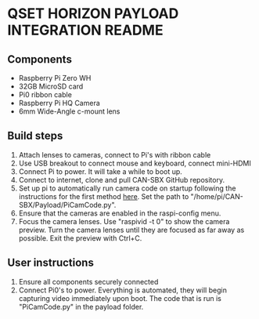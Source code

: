 # QSET HORIZON PAYLOAD INTEGRATION README
## Components 
* Raspberry Pi Zero WH
* 32GB MicroSD card
* Pi0 ribbon cable
* Raspberry Pi HQ Camera
* 6mm Wide-Angle c-mount lens

## Build steps
1. Attach lenses to cameras, connect to Pi's with ribbon cable
2. Use USB breakout to connect mouse and keyboard, connect mini-HDMI
3. Connect Pi to power. It will take a while to boot up.
4. Connect to internet, clone and pull CAN-SBX GitHub repository. 
5. Set up pi to automatically run camera code on startup following the instructions for the first method [here](https://www.dexterindustries.com/howto/run-a-program-on-your-raspberry-pi-at-startup/).
Set the path to "/home/pi/CAN-SBX/Payload/PiCamCode.py".
6. Ensure that the cameras are enabled in the raspi-config menu.
7. Focus the camera lenses. Use "raspivid -t 0" to show the camera preview. Turn the camera lenses until they are focused as far away as possible. Exit the preview with Ctrl+C.
## User instructions
1. Ensure all components securely connected
2. Connect Pi0's to power. Everything is automated, they will begin capturing video immediately upon boot. The code that is run is "PiCamCode.py" in the payload folder.